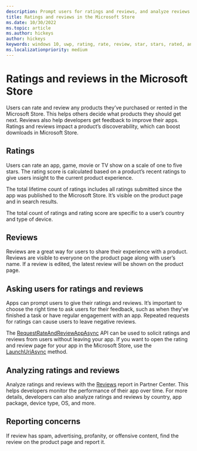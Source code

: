 ```yaml
---
description: Prompt users for ratings and reviews, and analyze reviews provided by users
title: Ratings and reviews in the Microsoft Store
ms.date: 10/30/2022
ms.topic: article
ms.author: hickeys
author: hickeys
keywords: windows 10, uwp, rating, rate, review, star, stars, rated, analyze
ms.localizationpriority: medium
---
```


# Ratings and reviews in the Microsoft Store

Users can rate and review any products they’ve purchased or rented in the Microsoft Store. This helps others decide what products they should get next. Reviews also help developers get feedback to improve their apps. Ratings and reviews impact a product’s discoverability, which can boost downloads in Microsoft Store.

## Ratings

Users can rate an app, game, movie or TV show on a scale of one to five stars. The rating score is calculated based on a product’s recent ratings to give users insight to the current product experience.

The total lifetime count of ratings includes all ratings submitted since the app was published to the Microsoft Store. It’s visible on the product page and in search results.

The total count of ratings and rating score are specific to a user’s country and type of device.

## Reviews

Reviews are a great way for users to share their experience with a product. Reviews are visible to everyone on the product page along with user’s name. If a review is edited, the latest review will be shown on the product page.

## Asking users for ratings and reviews

Apps can prompt users to give their ratings and reviews. It’s important to choose the right time to ask users for their feedback, such as when they’ve finished a task or have regular engagement with an app. Repeated requests for ratings can cause users to leave negative reviews.  

The [RequestRateAndReviewAppAsync](/windows/uwp/monetize/request-ratings-and-reviews#show-a-rating-and-review-dialog-in-your-app) API can be used to solicit ratings and reviews from users without leaving your app. If you want to open the rating and review page for your app in the Microsoft Store, use the [LaunchUriAsync](/windows/uwp/monetize/request-ratings-and-reviews#launch-the-rating-and-review-page-for-your-app-in-the-store) method.

## Analyzing ratings and reviews

Analyze ratings and reviews with the [Reviews](reviews-report.md) report in Partner Center. This helps developers monitor the performance of their app over time. For more details, developers can also analyze ratings and reviews by country, app package, device type, OS, and more.

## Reporting concerns

If review has spam, advertising, profanity, or offensive content, find the review on the product page and report it.
